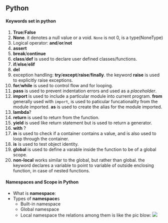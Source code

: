 ## Python

#### Keywords set in python
1. **True**/**False**
2. **None**. it denotes a null value or a void. `None` is not 0, is a type(NoneType)
3. Logical operator: **and**/**or**/**not**
4. **assert**
5. **break**/**continue**
6. **class**/**def** is used to declare user defined classes/functions.
8. **if**/**else**/**elif**
9. **del**
10. exception handling: **try**/**except**/**raise**/**finally**. the keyword **raise** is used to explicitly raise exceptions.
11. **for**/**while** is used to control flow and for looping.
12. **pass** is used to prevent indentation errors and used as a *placeholder*.
13. **import** is used to include a particular module into current program. **from** generally used with `import`, is used to paticular funcationality from the module imported. **as** is used to create the alias for the module imported.
14. **lambda**?
15. **return** is used to return from the function.
16. **yield** is used like return statement but is used to return a generator.
17. **with** ?
18. **in** is used to check if a container contains a value, and is also used to loop through the container.
19. **is** is used to test object identity.
20. **global** is used to define a varable inside the function to be of a global scope.
21. **non-local** works similar to the global, but rather than global. the keyword declares a variable to point to variable of outside enclosing function, in case of nested functions.

#### Namespaces and Scope in Python
- What is **namespace**:
- Types of **namespace**s
  - Built-in namespace
  - Global namespace
  - Local namespace
  the relations among them is like the pic blow:
  ![](https://github.com/WalkingNL/Pics/blob/master/type_namespace.jpg)
  
